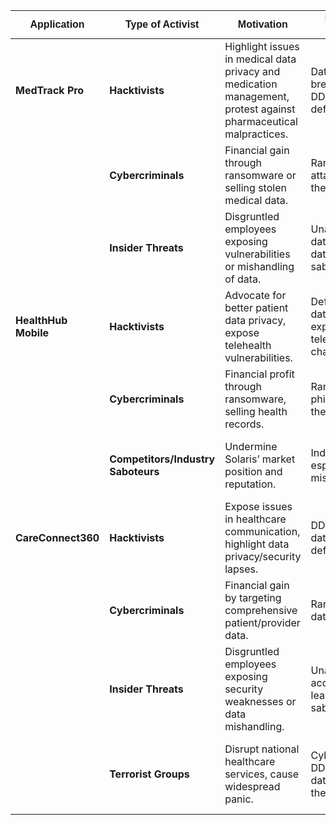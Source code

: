 | <span style="font-size: 16px; font-family: Arial, sans-serif;">**Application**</span>      | <span style="font-size: 16px; font-family: Arial, sans-serif;">**Type of Activist**</span>                  | <span style="font-size: 16px; font-family: Arial, sans-serif;">**Motivation**</span>                                                               | <span style="font-size: 16px; font-family: Arial, sans-serif;">**Potential Tactics**</span>                   | <span style="font-size: 16px; font-family: Arial, sans-serif;">**Techniques**</span>                            | <span style="font-size: 16px; font-family: Arial, sans-serif;">**Type of Targets**</span>                           | <span style="font-size: 16px; font-family: Arial, sans-serif;">**Uses for Stolen Data**</span>                                        |
|----------------------|---------------------------------------|-----------------------------------------------------------------------------|-----------------------------------------|--------------------------------------------|----------------------------------------------|------------------------------------------------------------------|
| **MedTrack Pro**     | **Hacktivists**                       | Highlight issues in medical data privacy and medication management, protest against pharmaceutical malpractices. | Data breaches, DDoS attacks, defacement | Phishing, exploiting vulnerabilities, social engineering | Patient medication data, app infrastructure  | Public exposure to raise awareness, undermine trust in the app/company |
|                      | **Cybercriminals**                    | Financial gain through ransomware or selling stolen medical data.            | Ransomware attacks, data theft          | Malware, phishing, exploiting vulnerabilities | Patient PII/SPI, medication data, financial information | Sell on black markets, extortion, identity theft                |
|                      | **Insider Threats**                   | Disgruntled employees exposing vulnerabilities or mishandling of data.       | Unauthorized data access, data leaks, sabotage | Misuse of access privileges, collusion with external actors | Internal databases, patient records          | Blackmail, leaking to media, personal vendettas                  |
| **HealthHub Mobile** | **Hacktivists**                       | Advocate for better patient data privacy, expose telehealth vulnerabilities. | Defacement, data leaks, exploiting telehealth channels | Phishing, exploiting telehealth vulnerabilities, social engineering | Patient health records, telehealth sessions, app infrastructure | Public exposure, highlighting telehealth insecurities            |
|                      | **Cybercriminals**                    | Financial profit through ransomware, selling health records.                 | Ransomware, phishing, data theft        | Malware, phishing, exploiting app vulnerabilities | Patient PII/SPI, health records, telehealth data | Sell on black markets, extortion, identity theft                |
|                      | **Competitors/Industry Saboteurs**    | Undermine Solaris’ market position and reputation.                          | Industrial espionage, misinformation     | Spear phishing, insider recruitment           | Internal data, strategic plans, user data     | Gain competitive advantage, market manipulation                 |
| **CareConnect360**   | **Hacktivists**                       | Expose issues in healthcare communication, highlight data privacy/security lapses. | DDoS attacks, data leaks, defacement   | Phishing, exploiting system vulnerabilities, social engineering | Patient records, healthcare provider communication | Public exposure, highlighting system weaknesses                 |
|                      | **Cybercriminals**                    | Financial gain by targeting comprehensive patient/provider data.             | Ransomware, data breaches               | Malware, phishing, exploiting system vulnerabilities | Patient PII/SPI, provider data, financial information | Sell on black markets, extortion, identity theft                |
|                      | **Insider Threats**                   | Disgruntled employees exposing security weaknesses or data mishandling.      | Unauthorized access, data leaks, sabotage | Misuse of access privileges, collusion with external actors | Internal databases, patient records, provider communication | Blackmail, leaking to media, personal vendettas                  |
|                      | **Terrorist Groups**                  | Disrupt national healthcare services, cause widespread panic.                | Cyberattacks, DDoS attacks, data theft/sabotage | Exploiting system vulnerabilities, social engineering | Healthcare infrastructure, patient/provider data | Disrupt healthcare services, cause panic, political leverage    |
